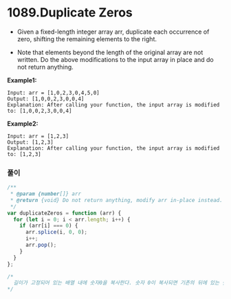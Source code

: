 # 1089.Duplicate Zeros

- Given a fixed-length integer array arr, duplicate each occurrence of zero, shifting the remaining elements to the right. <br/>

- Note that elements beyond the length of the original array are not written. Do the above modifications to the input array in place and do not return anything.<br/>

<b>Example1:</b>

```
Input: arr = [1,0,2,3,0,4,5,0]
Output: [1,0,0,2,3,0,0,4]
Explanation: After calling your function, the input array is modified to: [1,0,0,2,3,0,0,4]
```

<b>Example2:</b>

```
Input: arr = [1,2,3]
Output: [1,2,3]
Explanation: After calling your function, the input array is modified to: [1,2,3]
```

### 풀이

```js
/**
 * @param {number[]} arr
 * @return {void} Do not return anything, modify arr in-place instead.
 */
var duplicateZeros = function (arr) {
  for (let i = 0; i < arr.length; i++) {
    if (arr[i] === 0) {
      arr.splice(i, 0, 0);
      i++;
      arr.pop();
    }
  }
};

/*
  길이가 고정되어 있는 배열 내에 숫자0을 복사한다. 숫자 0이 복사되면 기존의 뒤에 있는 숫자는 밀리게 된다.
*/
```
